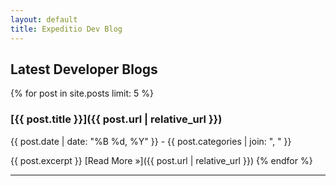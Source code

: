 ```yaml
---
layout: default
title: Expeditio Dev Blog
---
```


## Latest Developer Blogs

{% for post in site.posts limit: 5 %}
### [{{ post.title }}]({{ post.url | relative_url }})
<p class="post-meta">{{ post.date | date: "%B %d, %Y" }} - {{ post.categories | join: ", " }}</p>
{{ post.excerpt }}
[Read More &raquo;]({{ post.url | relative_url }})
{% endfor %}

---
